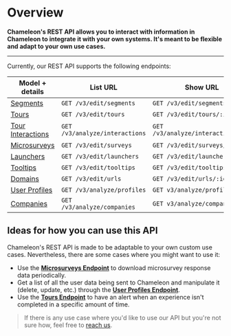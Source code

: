 # Overview

**Chameleon's REST API allows you to interact with information in Chameleon to integrate it with your own systems. It's meant to be flexible and adapt to your own use cases.**

------



Currently, our REST API supports the following endpoints:

| Model + details                                              | List URL                 | Show URL                     |
| ------------------------------------------------------------ | ------------------------ | ---------------------------- |
| [Segments](apis/segments.md) | `GET /v3/edit/segments`  | `GET /v3/edit/segments/:id`  |
| [Tours](apis/tours.md)    | `GET /v3/edit/tours`     | `GET /v3/edit/tours/:id`     |
| [Tour Interactions](apis/tour-interactions.md) | `GET /v3/analyze/interactions` | `GET /v3/analyze/interactions/:id` |
| [Microsurveys](apis/surveys.md) | `GET /v3/edit/surveys`   | `GET /v3/edit/surveys/:id`   |
| [Launchers](apis/launchers.md) | `GET /v3/edit/launchers` | `GET /v3/edit/launchers/:id` |
| [Tooltips](apis/tooltips.md) | `GET /v3/edit/tooltips`  | `GET /v3/edit/tooltips/:id`  |
| [Domains](apis/urls.md)   | `GET /v3/edit/urls`      | `GET /v3/edit/urls/:id`      |
| [User Profiles](apis/profiles.md) | `GET /v3/analyze/profiles`| `GET v3/analyze/profiles/:id` |
| [Companies](apis/companies.md) | `GET /v3/analyze/companies`| `GET v3/analyze/companies/:id` |



## Ideas for how you can use this API

Chameleon's REST API is made to be adaptable to your own custom use cases. Nevertheless, there are some cases where you might want to use it:

- Use the **[Microsurveys Endpoint](apis/surveys.md)** to download microsurvey response data periodically.
- Get a list of all the user data being sent to Chameleon and manipulate it (delete, update, etc.) through the **[User Profiles Endpoint](apis/profiles.md)**.
- Use the **[Tours Endpoint](apis/tours.md)** to have an alert when an experience isn't completed in a specific amount of time.


> If there is any use case where you'd like to use our API but you're not sure how, feel free to [reach us](mailto:hello@trychameleon.com?subject=API+Use+Case).
